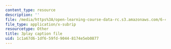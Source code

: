 ```yaml
---
content_type: resource
description: ''
file: /media/https%3A/open-learning-course-data-rc.s3.amazonaws.com/6-450-principles-of-digital-communications-i-fall-2006/1c1a67d61df659fd90448174e5eb0877_zB9aY8tzd74.vtt
file_type: application/x-subrip
resourcetype: Other
title: 3play caption file
uid: 1c1a67d6-1df6-59fd-9044-8174e5eb0877
---
```

